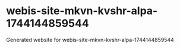 # webis-site-mkvn-kvshr-alpa-1744144859544
Generated website for webis-site-mkvn-kvshr-alpa-1744144859544
